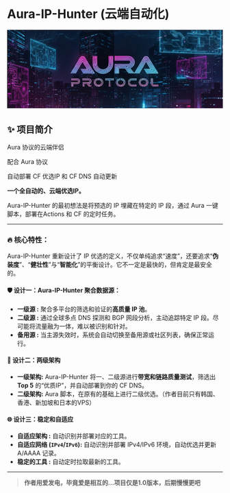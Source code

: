 # Aura-IP-Hunter (云端自动化)

![Aura Protocol Banner](https://github.com/CrazyStrangeSue/Aura-IP-Hunter/blob/main/images/aura-logo.png?raw=true)

## ✨ 项目简介

Aura 协议的云端伴侣

配合 Aura 协议

自动部署 CF 优选IP 和 CF DNS 自动更新

**一个全自动的、云端优选IP。**

Aura-IP-Hunter 的最初想法是将预选的 IP 埋藏在特定的 IP 段，通过 Aura 一键脚本，部署在Actions 和 CF 的定时任务。

---

### 🔥 核心特性：

Aura-IP-Hunter 重新设计了 IP 优选的定义，不仅单纯追求“速度”，还要追求“**伪装度**”、“**健壮性**”与“**智能化**”的平衡设计。它不一定是最快的，但肯定是最安全的。

#### 🛡️ **设计一：Aura-IP-Hunter 聚合数据源：**

*   **一级源 :** 聚合多平台的筛选和验证的**高质量 IP 池**。
*   **二级源 :** 通过全球多点 DNS 探测和 BGP 网段分析，主动追踪特定 IP 段。尽可能将流量融为一体，难以被识别和针对。
*   **备用源 :** 当主源失效时，系统会自动切换至备用源或社区列表，确保正常运行。

#### 🚀 **设计二：两级架构**

*   **一级架构:** Aura-IP-Hunter 将一、二级源进行**带宽和链路质量测试**，筛选出 **Top 5** 的“优质IP”，并自动部署到你的 CF DNS。
*   **二级架构:** Aura 脚本，在原有的基础上进行二级优选。（作者目前只有韩国、香港、新加坡和日本的VPS）

#### 🌐 **设计三：稳定和自适应**

*   **自适应架构 :** 自动识别并部署对应的工具。
*   **自适应网络 (`IPv4`/`IPv6`):** 自动识别并部署 IPv4/IPv6 环境，自动优选并更新 A/AAAA 记录。
*   **稳定的工具 :** 自动定时拉取最新的工具。

---

> **作者用爱发电，毕竟爱是相互的...项目仅是1.0版本，后期慢慢更吧**

